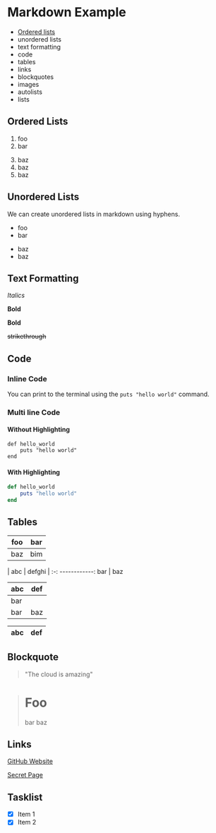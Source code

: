 # Markdown Example

- [Ordered lists](#unordered-lists)
- unordered lists
- text formatting
- code
- tables
- links
- blockquotes
- images
- autolists
- lists

## Ordered Lists

1. foo
1. bar
3) baz
3) baz
3) baz

## Unordered Lists

We can create unordered lists in markdown using hyphens.

- foo
- bar
+ baz
+ baz

## Text Formatting

*Italics*

**Bold**

__Bold__

~~strikethrough~~

## Code

### Inline Code

You can print to the terminal using the `puts "hello world"` command.

### Multi line Code

#### Without Highlighting
```
def hello_world
    puts "hello world"
end
```

#### With Highlighting
```rb
def hello_world
    puts "hello world"
end
```

## Tables

| foo | bar |
| --- | --- |
| baz | bim |

| abc | defghi |
:-: ------------:
 bar | baz 

| abc | def |
| --- | --- |
| bar |
| bar | baz | boo |

| abc | def |
| --- | --- |

## Blockquote

> "The cloud is amazing"

 > # Foo
   > bar
 >baz

## Links

[GitHub Website](https://github.com)

[Secret Page](secret.md)

## Tasklist

- [x] Item 1
- [x] Item 2